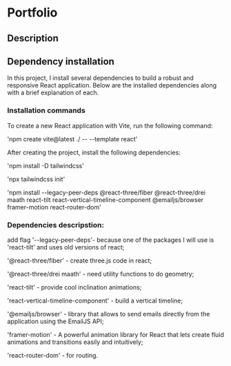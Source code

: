 # Portfolio

## Description

## Dependency installation

In this project, I install several dependencies to build a robust and responsive React application. Below are the installed dependencies along with a brief explanation of each.

### Installation commands

To create a new React application with Vite, run the following command:

'npm create vite@latest ./ -- --template react'

After creating the project, install the following dependencies:

'npm install -D tailwindcss'

'npx tailwindcss init'

'npm install --legacy-peer-deps @react-three/fiber @react-three/drei maath react-tilt react-vertical-timeline-component @emailjs/browser framer-motion react-router-dom'

### Dependencies descripstion:

add flag '--legacy-peer-deps'- because one of the packages I will use is 'react-tilt' and uses old versions of react;

'@react-three/fiber' - create three.js code in react;

'@react-three/drei maath' - need utility functions to do geometry;

'react-tilt' - provide cool inclination animations;

'react-vertical-timeline-component' - build a vertical timeline;

'@emailjs/browser' - library that allows to send emails directly from the application using the EmailJS API;

'framer-motion' - A powerful animation library for React that lets create fluid animations and transitions easily and intuitively;

'react-router-dom' - for routing.
